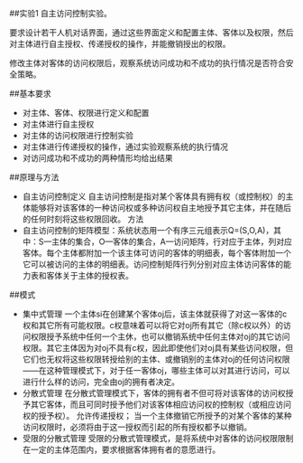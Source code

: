 ##实验1 自主访问控制实验。

要求设计若干人机对话界面，通过这些界面定义和配置主体、客体以及权限，然后对主体进行自主授权、传递授权的操作，并能撤销授出的权限。

修改主体对客体的访问权限后，观察系统访问成功和不成功的执行情况是否符合安全策略。

##基本要求
+ 对主体、客体、权限进行定义和配置
+ 对主体进行自主授权
+ 对主体的访问权限进行控制实验
+ 对主体进行传递授权的操作，通过实验观察系统的执行情况
+ 对访问成功和不成功的两种情形均给出结果

##原理与方法
+ 自主访问控制定义
自主访问控制是指对某个客体具有拥有权（或控制权）的主体能够将对该客体的一种访问权或多种访问权自主地授予其它主体，并在随后的任何时刻将这些权限回收。
方法
+ 自主访问控制的矩阵模型：系统状态用一个有序三元组表示Q=(S,O,A)，其中：S—主体的集合，O—客体的集合，A—访问矩阵，行对应于主体，列对应客体。每个主体都附加一个该主体可访问的客体的明细表，每个客体附加一个它可以被访问的主体的明细表。访问控制矩阵行列分别对应主体访问客体的能力表和客体关于主体的授权表。

##模式
+ 集中式管理
一个主体si在创建某个客体oj后，该主体就获得了对这一客体的c权和其它所有可能权限。c权意味着可以将它对oj所有其它（除c权以外）的访问权限授予系统中任何一个主休，也可以撤销系统中任何主体对oj的其它访问权限。其它主体因为对oj不具有c权，因此即使他们对oj具有某些访问权限，但它们也无权将这些权限转授给别的主体、或撤销别的主体对oj的任何访问权限——在这种管理模式下，对于任一客体oj，哪些主体可以对其进行访问，可以进行什么样的访问，完全由oj的拥有者决定。 
+ 分散式管理
在分散式管理模式下，客体的拥有者不但可将对该客体的访问权授予其它客体，而且可同时授予他们对该客体相应访问权的控制权（或相应访问权的授予权）。
允许传递授权；
当一个主体撤销它所授予的对某个客体的某种访问权限时，必须将由于这一授权而引起的所有授权都予以撤销。
+ 受限的分散式管理
受限的分散式管理模式，是将系统中对客体的访问权限限制在一定的主体范围内，要求根据客体拥有者的意愿进行。
